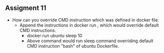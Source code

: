 ## Assigment 11
 - How can you override CMD instruction which was defined in docker file.
    - Append the instructions in docker run , which would override default CMD instructions.
        - docker run ubuntu sleep 10 
        - Above command would run sleep command overriding default CMD instruction "bash" of ubuntu Dockerfile.